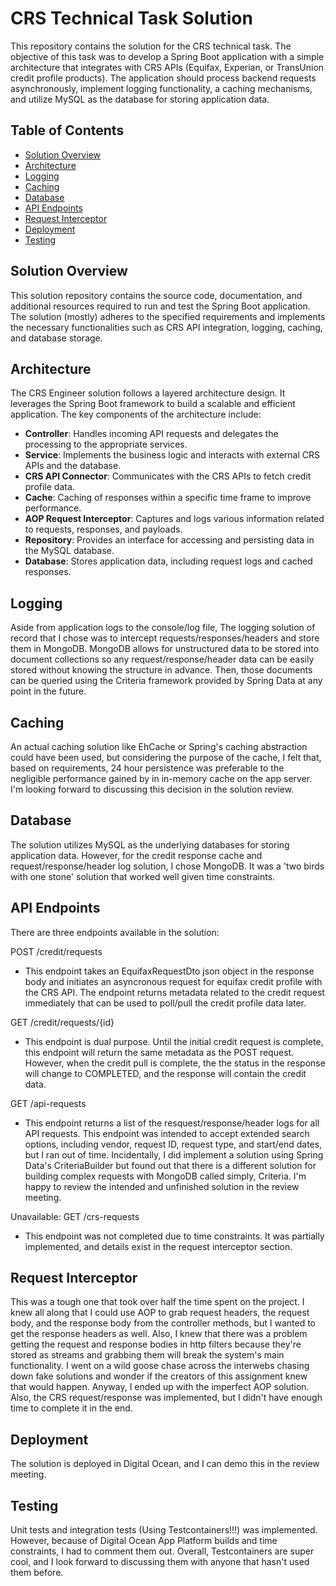 # CRS Technical Task Solution

This repository contains the solution for the CRS technical task. The objective of this task was to develop a Spring Boot application with a simple architecture that integrates with CRS APIs (Equifax, Experian, or TransUnion credit profile products). The application should process backend requests asynchronously, implement logging functionality, a caching mechanisms, and utilize MySQL as the database for storing application data.

## Table of Contents
- [Solution Overview](#solution-overview)
- [Architecture](#architecture)
- [Logging](#logging)
- [Caching](#caching)
- [Database](#database)
- [API Endpoints](#api-endpoints)
- [Request Interceptor](#request-interceptor)
- [Deployment](#deployment)
- [Testing](#testing)

## Solution Overview

This solution repository contains the source code, documentation, and additional resources required to run and test the Spring Boot application. The solution (mostly) adheres to the specified requirements and implements the necessary functionalities such as CRS API integration, logging, caching, and database storage.

## Architecture

The CRS Engineer solution follows a layered architecture design. It leverages the Spring Boot framework to build a scalable and efficient application. The key components of the architecture include:

- **Controller**: Handles incoming API requests and delegates the processing to the appropriate services.
- **Service**: Implements the business logic and interacts with external CRS APIs and the database.
- **CRS API Connector**: Communicates with the CRS APIs to fetch credit profile data.
- **Cache**: Caching of responses within a specific time frame to improve performance.
- **AOP Request Interceptor**: Captures and logs various information related to requests, responses, and payloads.
- **Repository**: Provides an interface for accessing and persisting data in the MySQL database.
- **Database**: Stores application data, including request logs and cached responses.

## Logging

Aside from application logs to the console/log file, The logging solution of record that I chose was to intercept requests/responses/headers and store them in MongoDB. MongoDB allows for unstructured data to be stored into document collections so any request/response/header data can be easily stored without knowing the structure in advance. Then, those documents can be queried using the Criteria framework provided by Spring Data at any point in the future.

## Caching

An actual caching solution like EhCache or Spring's caching abstraction could have been used, but considering the purpose of the cache, I felt that, based on requirements, 24 hour persistence was preferable to the negligible performance gained by in in-memory cache on the app server. I'm looking forward to discussing this decision in the solution review.

## Database

The solution utilizes MySQL as the underlying databases for storing application data. However, for the credit response cache and request/response/header log solution, I chose MongoDB. It was a 'two birds with one stone' solution that worked well given time constraints.

## API Endpoints

There are three endpoints available in the solution:

POST /credit/requests
- This endpoint takes an EquifaxRequestDto json object in the response body and initiates an asyncronous request for equifax credit profile with the CRS API. The endpoint returns metadata related to the credit request immediately that can be used to poll/pull the credit profile data later.

GET /credit/requests/{id}
- This endpoint is dual purpose. Until the initial credit request is complete, this endpoint will return the same metadata as the POST request. However, when the credit pull is complete, the the status in the response will change to COMPLETED, and the response will contain the credit data.

GET /api-requests
- This endpoint returns a list of the resquest/response/header logs for all API requests. This endpoint was intended to accept extended search options, including vendor, request ID, request type, and start/end dates, but I ran out of time. Incidentally, I did implement a solution using Spring Data's CriteriaBuilder but found out that there is a different solution for building complex requests with MongoDB called simply, Criteria. I'm happy to review the intended and unfinished solution in the review meeting.

Unavailable:
GET /crs-requests
- This endpoint was not completed due to time constraints. It was partially implemented, and details exist in the request interceptor section.

## Request Interceptor

This was a tough one that took over half the time spent on the project. I knew all along that I could use AOP to grab request headers, the request body, and the response body from the controller methods, but I wanted to get the response headers as well. Also, I knew that there was a problem getting the request and response bodies in http filters because they're stored as streams and grabbing them will break the system's main functionality. I went on a wild goose chase across the interwebs chasing down fake solutions and wonder if the creators of this assignment knew that would happen. Anyway, I ended up with the imperfect AOP solution. Also, the CRS request/response was implemented, but I didn't have enough time to complete it in the end.

## Deployment

The solution is deployed in Digital Ocean, and I can demo this in the review meeting.

## Testing

Unit tests and integration tests (Using Testcontainers!!!) was implemented. However, because of Digital Ocean App Platform builds and time constraints, I had to comment them out. Overall, Testcontainers are super cool, and I look forward to discussing them with anyone that hasn't used them before.

